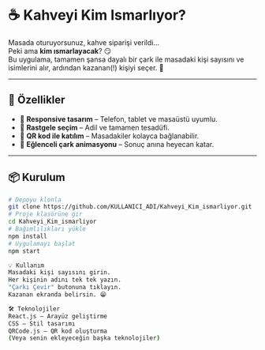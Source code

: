 # ☕ Kahveyi Kim Ismarlıyor?  

Masada oturuyorsunuz, kahve siparişi verildi...  
Peki ama **kim ısmarlayacak**? 😏  
Bu uygulama, tamamen şansa dayalı bir çark ile masadaki kişi sayısını ve isimlerini alır, ardından kazanan(!) kişiyi seçer. 🎡  

---

## 🚀 Özellikler  
- 📱 **Responsive tasarım** – Telefon, tablet ve masaüstü uyumlu.  
- 🎯 **Rastgele seçim** – Adil ve tamamen tesadüfi.  
- 🔗 **QR kod ile katılım** – Masadakiler kolayca bağlanabilir.  
- 🎡 **Eğlenceli çark animasyonu** – Sonuç anına heyecan katar.  

---

## 📦 Kurulum  
```bash
# Depoyu klonla
git clone https://github.com/KULLANICI_ADI/Kahveyi_Kim_ismarliyor.git
# Proje klasörüne gir
cd Kahveyi_Kim_ismarliyor
# Bağımlılıkları yükle
npm install
# Uygulamayı başlat
npm start

💡 Kullanım
Masadaki kişi sayısını girin.
Her kişinin adını tek tek yazın.
"Çarkı Çevir" butonuna tıklayın.
Kazanan ekranda belirsin. 😁

🛠️ Teknolojiler
React.js – Arayüz geliştirme
CSS – Stil tasarımı
QRCode.js – QR kod oluşturma
(Veya senin ekleyeceğin başka teknolojiler)
